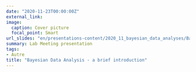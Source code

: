 ```yaml
---
date: "2020-11-23T00:00:00Z"
external_link: 
image:
  caption: Cover picture
  focal_point: Smart
url_slides: "en/presentations-content/2020_11_bayesian_data_analyses/BayesianDataAnalysis2020.pdf"
summary: Lab Meeting presentation
tags:
- Autre
title: "Bayesian Data Analysis - a brief introduction"
---
```




